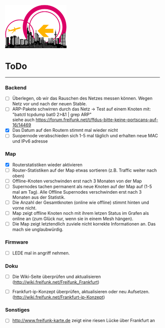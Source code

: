 ![Logo](https://raw.githubusercontent.com/oszilloskop/DiesUndDas/master/images/logo-ffm.png)  

# ToDo

---

### Backend

- [ ] Überlegen, ob wir das Rauschen des Netzes messen können. Wegen Netz vor und nach der neuen Stable.
- [ ] ARP-Pakete schwirren durch das Netz -> Test auf einem Knoten mit: "batctl tcpdump bat0 2>&1 | grep ARP"  
siehe auch https://forum.freifunk.net/t/ffdus-bitte-keine-portscans-auf-16/14469
- [x] Das Datum auf den Routern stimmt mal wieder nicht
- [ ] Suopernode verabschieden sich 1-5 mal täglich und erhalten neue MAC und IPv6 adresse

### Map
- [x] Routerstatistiken wieder aktivieren
- [ ] Router-Statistiken auf der Map etwas sortieren (z.B. Traffic weiter nach oben)
- [ ] Offline-Knoten verschwinden erst nach 3 Monaten von der Map
- [ ] Supernodes tachen permanent als neue Knoten auf der Map auf (1-5 mal am Tag). Alle Offline Supernodes verschwinden erst nach 3 Monaten aus der Statistik.
- [ ] Die Anzahl der Gesamtknoten (online wie offline) stimmt hinten und vorne nicht.
- [ ] Map zeigt offline Knoten noch mit ihrem letzen Status im Grafen als online an (zum Glück nur, wenn sie in einem Mesh hängen).
- [ ] Die Map zeigt letztendlich zuviele nicht korrekte Informationen an. Das mach sie unglaubwürdig.

### Firmware 
 - [ ] LEDE mal in angriff nehmen.
 
### Doku

- [ ] Die Wiki-Seite überprüfen und aktualisieren (http://wiki.freifunk.net/Freifunk_Frankfurt)  
- [ ] Frankfurt-ip-Konzept überprüfen, aktualisieren oder neu Aufsetzen. (http://wiki.freifunk.net/Frankfurt-ip-Konzept)



### Sonstiges

- [ ] http://www.freifunk-karte.de zeigt eine riesen Lücke über Frankfurt an

